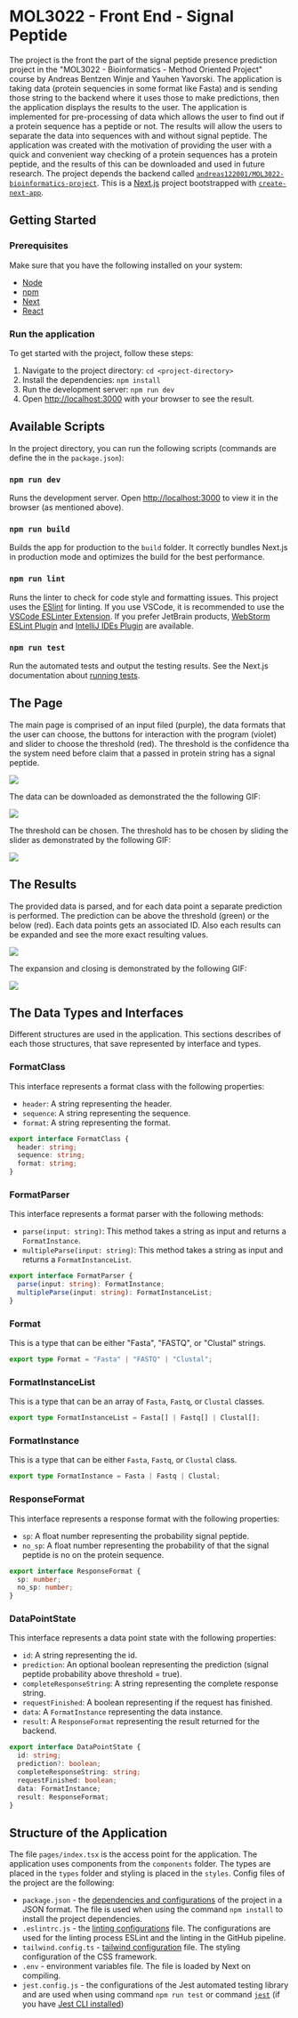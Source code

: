 # MOL3022 - Front End - Signal Peptide

The project is the front the part of the signal peptide presence prediction project in the "MOL3022 - Bioinformatics - Method Oriented Project" course by Andreas Bentzen Winje and Yauhen Yavorski. The application is taking data (protein sequencies in some format like Fasta) and is sending those string to the backend where it uses those to make predictions, then the application displays the results to the user. The application is implemented for pre-processing of data which allows the user to find out if a protein sequence has a peptide or not. The results will allow the users to separate the data into sequences with and without signal peptide. The application was created with the motivation of providing the user with a quick and convenient way checking of a protein sequences has a protein peptide, and the results of this can be downloaded and used in future research. The project depends the backend called [`andreas122001/MOL3022-bioinformatics-project`](https://github.com/andreas122001/MOL3022-bioinformatics-project). This is a [Next.js](https://nextjs.org/) project bootstrapped with [`create-next-app`](https://github.com/vercel/next.js/tree/canary/packages/create-next-app).

## Getting Started

### Prerequisites

Make sure that you have the following installed on your system:

- [Node](https://nodejs.org/en)
- [npm](https://www.npmjs.com/)
- [Next](https://nextjs.org/)
- [React](https://react.dev/)

### Run the application

To get started with the project, follow these steps:

1. Navigate to the project directory: `cd <project-directory>`
2. Install the dependencies: `npm install`
3. Run the development server: `npm run dev`
4. Open [http://localhost:3000](http://localhost:3000) with your browser to see the result.

## Available Scripts

In the project directory, you can run the following scripts (commands are define the in the `package.json`):

### `npm run dev`

Runs the development server. Open [http://localhost:3000](http://localhost:3000) to view it in the browser (as mentioned above).

### `npm run build`

Builds the app for production to the `build` folder. It correctly bundles Next.js in production mode and optimizes the build for the best performance.

### `npm run lint`

Runs the linter to check for code style and formatting issues. This project uses the [ESlint](https://eslint.org/) for linting. If you use VSCode, it is recommended to use the [VSCode ESLinter Extension](https://marketplace.visualstudio.com/items?itemName=dbaeumer.vscode-eslint). If you prefer JetBrain products, [WebStorm ESLint Plugin](https://www.jetbrains.com/help/webstorm/eslint.html) and [IntelliJ IDEs Plugin](https://plugins.jetbrains.com/plugin/7494-eslint) are available.

### `npm run test`

Run the automated tests and output the testing results. See the Next.js documentation about [running tests](https://nextjs.org/docs/app/building-your-application/testing/jest).

## The Page

The main page is comprised of an input filed (purple), the data formats that the user can choose, the buttons for interaction with the program (violet) and slider to choose the threshold (red). The threshold is the confidence tha the system need before claim that a passed in protein string has a signal peptide.

![](main-page-colors.png)

The data can be downloaded as demonstrated the the following GIF:

![](downlaod-data.gif)

The threshold can be chosen. The threshold has to be chosen by sliding the slider as demonstrated by the following GIF:

![](slider-threshold.gif)

## The Results

The provided data is parsed, and for each data point a separate prediction is performed. The prediction can be above the threshold (green) or the below (red). Each data points gets an associated ID. Also each results can be expanded and see the more exact resulting values.

![](results-demo.png)

The expansion and closing is demonstrated by the following GIF:

![](expand-and-close.gif)

## The Data Types and Interfaces

Different structures are used in the application. This sections describes of each those structures, that save represented by interface and types.

### FormatClass

This interface represents a format class with the following properties:

- `header`: A string representing the header.
- `sequence`: A string representing the sequence.
- `format`: A string representing the format.

```ts
export interface FormatClass {
  header: string;
  sequence: string;
  format: string;
}
```

### FormatParser

This interface represents a format parser with the following methods:

- `parse(input: string)`: This method takes a string as input and returns a `FormatInstance`.
- `multipleParse(input: string)`: This method takes a string as input and returns a `FormatInstanceList`.

```ts
export interface FormatParser {
  parse(input: string): FormatInstance;
  multipleParse(input: string): FormatInstanceList;
}
```

### Format

This is a type that can be either "Fasta", "FASTQ", or "Clustal" strings.

```ts
export type Format = "Fasta" | "FASTQ" | "Clustal";
```

### FormatInstanceList

This is a type that can be an array of `Fasta`, `Fastq`, or `Clustal` classes.

```ts
export type FormatInstanceList = Fasta[] | Fastq[] | Clustal[];
```

### FormatInstance

This is a type that can be either `Fasta`, `Fastq`, or `Clustal` class.

```ts
export type FormatInstance = Fasta | Fastq | Clustal;
```

### ResponseFormat

This interface represents a response format with the following properties:

- `sp`: A float number representing the probability signal peptide.
- `no_sp`: A float number representing the probability of that the signal peptide is no on the protein sequence.

```ts
export interface ResponseFormat {
  sp: number;
  no_sp: number;
}
```

### DataPointState

This interface represents a data point state with the following properties:

- `id`: A string representing the id.
- `prediction`: An optional boolean representing the prediction (signal peptide probability above threshold = true).
- `completeResponseString`: A string representing the complete response string.
- `requestFinished`: A boolean representing if the request has finished.
- `data`: A `FormatInstance` representing the data instance.
- `result`: A `ResponseFormat` representing the result returned for the backend.

```ts
export interface DataPointState {
  id: string;
  prediction?: boolean;
  completeResponseString: string;
  requestFinished: boolean;
  data: FormatInstance;
  result: ResponseFormat;
}
```

## Structure of the Application

The file `pages/index.tsx` is the access point for the application. The application uses components from the `components` folder. The types are placed in the `types` folder and styling is placed in the `styles`. Config files of the project are the following:

- `package.json` - the [dependencies and configurations](https://docs.npmjs.com/cli/v10/configuring-npm/package-json) of the project in a JSON format. The file is used when using the command `npm install` to install the project dependencies.
- `.eslintrc.js` - the [linting configurations](https://eslint.org/docs/latest/use/configure/configuration-files) file. The configurations are used for the linting process ESLint and the linting in the GitHub pipeline.
- `tailwind.config.ts` - [tailwind configuration](https://tailwindcss.com/docs/configuration) file. The styling configuration of the CSS framework.
- `.env` - environment variables file. The file is loaded by Next on compiling.
- `jest.config.js` - the configurations of the Jest automated testing library and are used when using command `npm run test` or command [`jest`](<(https://jestjs.io/docs/cli)>) (if you have [Jest CLI installed](https://www.npmjs.com/package/jest-cli))
